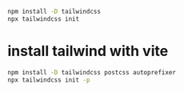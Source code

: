 ```sh
npm install -D tailwindcss
npx tailwindcss init
```

# install tailwind with vite
```sh
npm install -D tailwindcss postcss autoprefixer
npx tailwindcss init -p
```